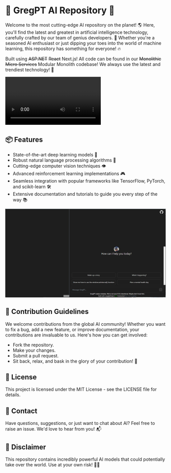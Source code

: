 # 🚀 GregPT AI Repository 🤖

Welcome to the most cutting-edge AI repository on the planet! 🌎 Here, you'll find the latest and greatest in artificial intelligence technology, carefully crafted by our team of genius developers. 💯 Whether you're a seasoned AI enthusiast or just dipping your toes into the world of machine learning, this repository has something for everyone! 🔥

Built using ~~ASP.NET~~ ~~React~~ Next.js! All code can be found in our ~~Monolithic~~ ~~Micro Services~~ Modular Monolith codebase! We always use the latest and trendiest technology! 💪

![Greg Bot in Action](/design/screenshots/GregBotConversation.mp4 "Greg Bot in Action")

## 📦 Features

- State-of-the-art deep learning models 🧠
- Robust natural language processing algorithms 💬
- Cutting-edge computer vision techniques 👁️
- Advanced reinforcement learning implementations 🎮
- Seamless integration with popular frameworks like TensorFlow, PyTorch, and scikit-learn 🛠️
- Extensive documentation and tutorials to guide you every step of the way 📚

![Greg Bot Empty Chat](/design/screenshots/initial.png?raw=true "Greg Bot Empty Chat")

## 🌟 Contribution Guidelines

We welcome contributions from the global AI community! Whether you want to fix a bug, add a new feature, or improve documentation, your contributions are invaluable to us. Here's how you can get involved:

- Fork the repository.
- Make your changes.
- Submit a pull request.
- Sit back, relax, and bask in the glory of your contribution! 🎉

## 📝 License

This project is licensed under the MIT License - see the LICENSE file for details.

## 📧 Contact

Have questions, suggestions, or just want to chat about AI? Feel free to raise an issue. We'd love to hear from you! 📬

## 🚨 Disclaimer

This repository contains incredibly powerful AI models that could potentially take over the world. Use at your own risk! 🤖🔥
